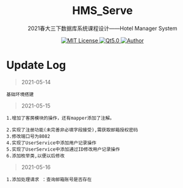 <p align="center">
<h1 align="center">HMS_Serve </h1>
<p align="center">2021春大三下数据库系统课程设计——Hotel Manager System</p>
<p align="center">
    <a href="https://github.com/CoderGay/">
        <img src="https://img.shields.io/badge/license-MIT-green" alt="MIT License" />
    </a>
    <a href="https://cn.vuejs.org/">
        <img src="https://img.shields.io/badge/Frame-SpringBoot%202.0%2B-success" alt="Qt5.0">
    </a>
    <a href="https://github.com/Bangtidy">
        <img src="https://img.shields.io/badge/author-Bangtidy%20%26%20%20CoderGay-blueviolet" alt="Author">
    </a>
</p>



# Update Log

> 2021-05-14

```
基础环境搭建

```

> 2021-05-15

```
1.增加了客房模块的操作，还有mapper添加了注解。

2.实现了注册功能(未完善非必填字段接受),需获取邮箱授权密码
3.修改端口号为8082
4.实现了UserService中添加用户记录操作
5.实现了UserService中添加通过ID修改用户记录操作
6.添加枚举类,以便以后修改

```

> 2021-05-16

```
1.添加处理请求 ：查询邮箱账号是否存在

```
